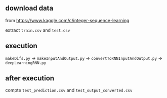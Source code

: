 ## download data
from https://www.kaggle.com/c/integer-sequence-learning

extract ```train.csv``` and ```test.csv```

## execution
```makeDifs.py``` -> ```makeInputAndOutput.py``` -> ```convertToRNNInputAndOutput.py``` -> ```deepLearningRNN.py```

## after execution
compte ```test_prediction.csv``` and ```test_output_converted.csv```
